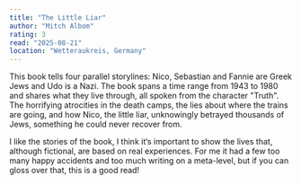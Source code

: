 ```yaml
---
title: "The Little Liar"
author: "Mitch Albom"
rating: 3
read: "2025-08-21"
location: "Wetteraukreis, Germany"
---
```


This book tells four parallel storylines:
Nico, Sebastian and Fannie are Greek Jews and Udo is a Nazi.
The book spans a time range from 1943 to 1980 and shares what they live through,
all spoken from the character "Truth".
The horrifying atrocities in the death camps, the lies about where the trains
are going, and how Nico, the little liar, unknowingly betrayed thousands of
Jews, something he could never recover from. 

I like the stories of the book, I think it‘s important to show the lives that,
although fictional, are based on real experiences.
For me it had a few too many happy accidents and too much writing on a
meta-level, but if you can gloss over that, this is a good read!

